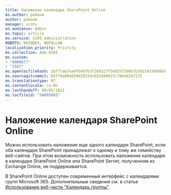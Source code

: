 ```yaml
---
title: Наложение календаря SharePoint Online
ms.author: pebaum
author: pebaum
manager: scotv
ms.audience: Admin
ms.topic: article
ms.service: o365-administration
ROBOTS: NOINDEX, NOFOLLOW
localization_priority: Priority
ms.collection: Adm_O365
ms.custom:
- "9000677"
- "2587"
ms.openlocfilehash: 2bf77ab7ea4fb497b3f2b0317f59d35f260b7b3921433d4d8dc76268db63f0f1
ms.sourcegitcommit: b5f7da89a650d2915dc652449623c78be6247175
ms.translationtype: HT
ms.contentlocale: ru-RU
ms.lasthandoff: 08/05/2021
ms.locfileid: "54093893"
---
```

# <a name="sharepoint-online-calendar-overlay"></a>Наложение календаря SharePoint Online

Можно использовать наложение еще одного календаря SharePoint, если оба календаря SharePoint принадлежат к одному и тому же семейству веб-сайтов. При этом возможность использовать наложение календаря в календаре SharePoint Online или SharePoint Server, полученном из Exchange Online, не поддерживается.

В SharePoint Online доступен современный интерфейс с календарями групп Microsoft 365. Дополнительные сведения см. в статье [Использование веб-части "Календарь группы"](https://support.microsoft.com/en-us/office/use-the-group-calendar-web-part-eaf3c04d-5699-48cb-8b5e-3caa887d51ce).
